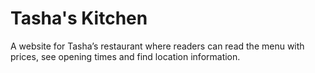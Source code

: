 # Tasha's Kitchen
A website for Tasha’s restaurant where readers can read the menu with prices, see opening times and find location information.
